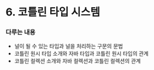 # 6. 코틀린 타입 시스템

### 다루는 내용
* 널이 될 수 있는 타입과 널을 처리하는 구문의 문법
* 코틀린 원시 타입 소개와 자바 타입과 코틀린 원시 타입의 관계
* 코틀린 컬렉션 소개와 자바 컬렉션과 코틀린 컬렉션의 관계

